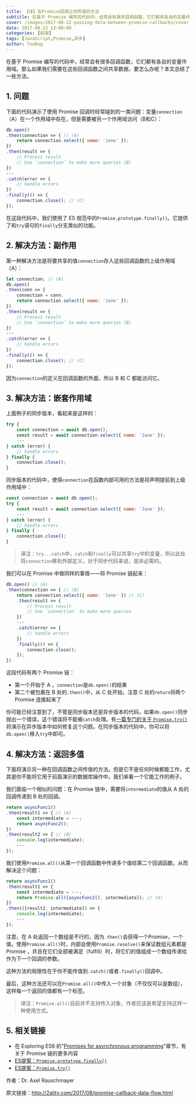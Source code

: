 ```yaml
---
title: 【译】在Promise回调之间传值的方法
subtitle: 在基于 Promise 编写的代码中，经常会有很多回调函数，它们都有各自的变量作用域。
cover: /images/2017-08-22-passing-data-between-promise-callbacks/cover.png
date: 2017-08-22 13:00:00
categories: [前端]
tags: [JavaScript,Promise,异步]
author: TooBug
---
```


在基于 Promise 编写的代码中，经常会有很多回调函数，它们都有各自的变量作用域。那么如果我们需要在这些回调函数之间共享数据，要怎么办呢？本文总结了一些方法。

## 1. 问题

下面的代码演示了使用 Promise 回调时经常碰到的一类问题：变量`connection`（A）在一个作用域中存在，但是需要被另一个作用域访问（B和C）：

```javascript
db.open()
.then(connection => { // (A)
    return connection.select({ name: 'Jane' });
})
.then(result => {
    // Process result
    // Use `connection` to make more queries (B)
})
···
.catch(error => {
    // handle errors
})
.finally(() => {
    connection.close(); // (C)
});
```

在这段代码中，我们使用了 ES 规范中的`Promise.prototype.finally()`。它提供了和`try`语句的`finally`分支类似的功能。

<!-- more -->

## 2. 解决方法：副作用

第一种解决方法是将要共享的值`connection`存入这些回调函数的上级作用域（A）：

```javascript
let connection; // (A)
db.open()
.then(conn => {
    connection = conn;
    return connection.select({ name: 'Jane' });
})
.then(result => {
    // Process result
    // Use `connection` to make more queries (B)
})
···
.catch(error => {
    // handle errors
})
.finally(() => {
    connection.close(); // (C)
});
```

因为`connection`的定义在回调函数的外面，所以 B 和 C 都能访问它。

## 3. 解决方法：嵌套作用域

上面例子的同步版本，看起来是这样的：

```javascript
try {
    const connection = await db.open();
    const result = await connection.select({ name: 'Jane' });
    ···
} catch (error) {
    // handle errors
} finally {
    connection.close();
}
```

同步版本的代码中，使得`connection`在函数内部可用的方法是将声明提前到上级作用域中：

```javascript
const connection = await db.open();
try {
    const result = await connection.select({ name: 'Jane' });
    ···
} catch (error) {
    // handle errors
} finally {
    connection.close();        
}
```

> 译注：`try...catch`中，`catch`和`finally`可以共享`try`中的变量，所以此处将`connection`移到外部定义，对于同步代码来说，是非必需的。

我们可以在 Promise 中做同样的事情——将 Promise 链起来：

```javascript
db.open() // (A)
.then(connection => { // (B)
    return connection.select({ name: 'Jane' }) // (C)
    .then(result => {
        // Process result
        // Use `connection` to make more queries
    })
    ···
    .catch(error => {
        // handle errors
    })
    .finally(() => {
        connection.close();
    });    
})
```

这段代码有两个 Promise 链：

- 第一个开始于 A ，`connection`是`db.open()`的结果
- 第二个被包裹在 B 处的`.then()`中，从 C 处开始，注意 C 处的`return`将两个 Promise 连接起来了

你可能已经注意到了，不管是同步版本还是异步版本的代码，如果`db.open()`同步抛出一个错误，这个错误将不能被`catch`处理。有[一篇专门的关于 `Promise.try()`](http://2ality.com/2017/08/promise-try.html)将演示在异步版本中如何修复这个问题。在同步版本的代码中，你可以将`db.open()`移入`try`中即可。

## 4. 解决方法：返回多值

下面将演示另一种在回调函数之间传值的方法。但是它不是任何时候都能工作，尤其是你不能将它用于前面演示的数据库操作中。我们来看一个它能工作的例子。

我们面临一个相似的问题：在 Promise 链中，需要将`intermediate`的值从 A 处的回调传递到 B 处的回调。

```javascript
return asyncFunc1()
.then(result1 => { // (A)
    const intermediate = ···;
    return asyncFunc2();
})
.then(result2 => { // (B)
    console.log(intermediate);
    ···
});
```

我们使用`Promise.all()`从第一个回调函数中传递多个值给第二个回调函数，从而解决这个问题：

```javascript
return asyncFunc1()
.then(result1 => {
    const intermediate = ···;
    return Promise.all([asyncFunc2(), intermediate]); // (A)
})
.then(([result2, intermediate]) => {
    console.log(intermediate);
    ···
});
```

注意，在 A 处返回一个数组是不行的，因为`.then()`会获得一个Promise，一个值。使用`Promise.all()`时，内部会使用`Promise.resolve()`来保证数组元素都是 Promise ，并且在它们全部被满足（fulfill）时，将它们的值组成一个数组传递给作为下一个回调的参数。

这种方法的局限性在于你不能传值到`.catch()`或者`.finally()`回调中。

最后，这种方法还可以在`Promise.all()`中传入一个对象（不仅仅可以是数组），这样每一个返回的值都有一个标签。

> 译注：`Promise.all()`目前并不支持传入对象，作者应该是希望支持这样一种使用方式。

## 5. 相关链接

- 在 Exploring ES6 的"[Promises for asynchronous programming](http://exploringjs.com/es6/ch_promises.html)"章节，有关于 Promise 链的更多内容
- [ES提案：`Promise.prototype.finally()`](http://2ality.com/2017/07/promise-prototype-finally.html)
- [ES提案：`Promise.try()`](http://2ality.com/2017/08/promise-try.html)

作者：Dr. Axel Rauschmayer

原文链接：<http://2ality.com/2017/08/promise-callback-data-flow.html>
